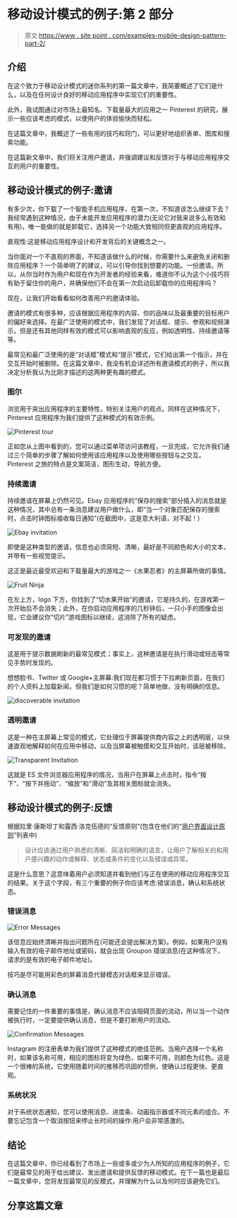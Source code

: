 # 移动设计模式的例子:第 2 部分

> 原文:[https://www . site point . com/examples-mobile-design-pattern-part-2/](https://www.sitepoint.com/examples-mobile-design-pattern-part-2/)

## 介绍

在这个致力于移动设计模式的迷你系列的第一篇文章中，我简要概述了它们是什么，以及在任何设计良好的移动应用程序中实现它们的重要性。

此外，我试图通过对市场上最知名、下载量最大的应用之一 Pinterest 的研究，展示一些应该考虑的模式，以使用户的体验愉快而轻松。

在这篇文章中，我概述了一些有用的技巧和窍门，可以更好地组织表单、图库和搜索功能。

在这篇新文章中，我们将关注用户邀请，并强调建议和反馈对于与移动应用程序交互的用户的重要性。

## 移动设计模式的例子:邀请

有多少次，你下载了一个智能手机应用程序，在第一次，不知道该怎么继续下去？我经常遇到这种情况，由于未能开发应用程序的潜力(无论它对我来说多么有效和有用)，唯一能做的就是卸载它，选择另一个功能大致相同但更直观的应用程序。

直观性:这是移动应用程序设计和开发背后的关键概念之一。

当你面对一个不直观的界面，不知道该做什么的时候，你需要什么来避免关闭和删除应用程序？一个简单明了的建议，可以引导你找到想要的功能。一份邀请。所以，从你当时作为用户和现在作为开发者的经验来看，难道你不认为这个小技巧将有助于留住你的用户，并确保他们不会在第一次启动后卸载你的应用程序吗？

现在，让我们开始看看如何改善用户的邀请体验。

邀请的模式有很多种，应该根据应用程序的内容、你的品味以及最重要的目标用户的偏好来选择。在最广泛使用的模式中，我们发现了对话框、提示、参观和视频演示，但是还有其他同样有效的模式可以影响直观的反应，例如透明性、持续邀请等等。

最常见和最广泛使用的是“对话框”模式和“提示”模式，它们给出第一个指示，并在交互开始时被删除。在这篇文章中，我没有机会详述所有邀请模式的例子，所以我决定分析我认为比刚才描述的这两种更有趣的模式。

### 图尔

浏览用于突出应用程序的主要特性，特别关注用户的观点。同样在这种情况下，Pinterest 应用程序为我们提供了这种模式的有效示例。

![Pinterest tour](../Images/ed8aa429e1324dadc1611ae4152694eb.png)

正如您从上图中看到的，您可以通过菜单项访问该教程，一旦完成，它允许我们通过三个简单的步骤了解如何使用该应用程序以及使用哪些按钮与之交互。Pinterest 之旅的特点是文案简洁，图形生动，导航方便。

### 持续邀请

持续邀请在屏幕上仍然可见。Ebay 应用程序的“保存的搜索”部分插入的消息就是这种情况，其中总有一条消息建议用户做什么，即“当一个对象匹配保存的搜索时，点击时钟图标接收每日通知”(在截图中，这是意大利语，对不起！)

![Ebay invitation](../Images/e4f08ae1f144ee36535c4b07a8a44cde.png)

即使是这种类型的邀请，信息也必须简短、清晰，最好是不同颜色和大小的文本，并带有一些视觉提示。

这正是最近最受欢迎和下载量最大的游戏之一《水果忍者》的主屏幕所做的事情。

![Fruit Ninja](../Images/9d0580150f864e6aa78984512df1f835.png)

在左上方，logo 下方，你找到了“切水果开始”的邀请，它是持久的，在游戏第一次开始后不会消失；此外，在你启动应用程序的几秒钟后，一只小手的图像会出现，它会建议你“切片”游戏图标以继续，这消除了所有的疑虑。

### 可发现的邀请

这是用于提示数据刷新的最常见模式；事实上，这种邀请是在执行滑动或轻击等常见手势时发现的。

想想脸书、Twitter 或 Google+主屏幕:我们现在都习惯于下拉刷新页面，在我们的个人资料上加载新闻，但我们是如何习惯的呢？简单地做，没有明确的信息。

![discoverable invitation](../Images/018423d17c3a6492926d414674990c27.png)

### 透明邀请

这是一种在主屏幕上常见的模式，它处理位于屏幕提供商内容之上的透明层，以快速直观地解释如何在应用中移动，以及当屏幕被触摸和交互开始时，该层被移除。

![Transparent Invitation](../Images/4cbb1835c9af8b90ccf65f8171c1c60d.png)

这就是 ES 文件浏览器应用程序的情况，当用户在屏幕上点击时，指令“按下”、“按下并拖动”、“缩放”和“滑动”及其相关图标就会消失。

## 移动设计模式的例子:反馈

根据拉里·康斯坦丁和露西·洛克伍德的“反馈原则”(包含在他们的“[用户界面设计原则](http://en.wikipedia.org/wiki/Principles_of_user_interface_design "Principles of user interface design")”列表中)

> 设计应该通过用户熟悉的清晰、简洁和明确的语言，让用户了解相关的和用户感兴趣的动作或解释、状态或条件的变化以及错误或异常。

这是什么意思？这意味着用户必须知道并看到他们与正在使用的移动应用程序交互的结果。关于这个字段，有三个重要的例子你应该考虑:错误消息，确认和系统状态。

### 错误消息

![Error Messages](../Images/0c70e997ebbfab8ca5e34499e9e0288f.png)

该信息应始终清晰并指出问题所在(可能还会提出解决方案)。例如，如果用户没有输入有效的电子邮件地址或密码，就会出现 Groupon 错误消息(在这种情况下，请求的是有效的电子邮件地址)。

技巧是尽可能用彩色的屏幕消息代替模态对话框来显示错误。

### 确认消息

需要记住的一件重要的事情是，确认消息不应该阻碍页面的流动，所以当一个动作被执行时，一定要提供确认消息，但是不要打断用户的流动。

![Confirmation Messages](../Images/d5a6363d3e760f79f73257eab4b20c85.png)

Instagram 的注册表单为我们提供了这种模式的绝佳范例。当用户选择一个名称时，如果该名称可用，相应的图标将变为绿色，如果不可用，则颜色为红色。这是一个很棒的系统，它使用随着时间的推移而巩固的惯例，使确认过程更快、更直观。

### 系统状况

对于系统状态通知，您可以使用消息、进度条、动画指示器或不同元素的组合。不要忘记包含一个取消按钮来停止长时间的操作:用户会非常感激的。

## 结论

在这篇文章中，你已经看到了市场上一些或多或少为人所知的应用程序的例子，它们是最常见的用于给出建议、发出邀请和提供反馈的移动模式。在下一篇也是最后一篇文章中，您将发现最常见的反模式，并理解为什么以及何时应该避免它们。

## 分享这篇文章